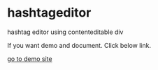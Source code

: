 # hashtageditor

hashtag editor using contenteditable div

If you want demo and document. Click below link.

<a target="blanK" href="http://hashtageditor.onekwan.com/">go to demo site</a>